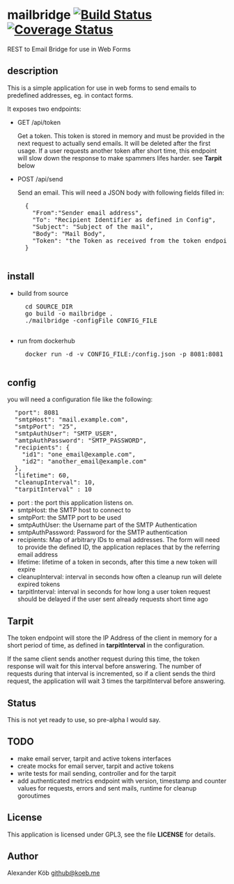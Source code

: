 # mailbridge [![Build Status](https://travis-ci.org/akoeb/mailbridge.svg?branch=master)](https://travis-ci.org/akoeb/mailbridge) [![Coverage Status](https://coveralls.io/repos/github/akoeb/mailbridge/badge.svg?branch=master)](https://coveralls.io/github/akoeb/mailbridge?branch=master)

REST to Email Bridge for use in Web Forms

## description ##

This is a simple application for use in web forms to send emails to predefined addresses, eg. in contact forms.

It exposes two endpoints:

* GET /api/token

    Get a token. This token is stored in memory and must be provided in the next request to actually send emails. It will be deleted after the first usage.
    If a user requests another token after short time, this endpoint will slow down the response to make spammers lifes harder. see **Tarpit** below
    
* POST /api/send

    Send an email.
    This will need a JSON body with following fields filled in:
    
    <pre>
    {
      "From":"Sender email address", 
      "To": "Recipient Identifier as defined in Config", 
      "Subject": "Subject of the mail", 
      "Body": "Mail Body", 
      "Token": "the Token as received from the token endpoint"
    }
    </pre>

## install ##

* build from source

    <pre>
    cd SOURCE_DIR
    go build -o mailbridge .
    ./mailbridge -configFile CONFIG_FILE
    </pre>

* run from dockerhub

    <pre>
    docker run -d -v CONFIG_FILE:/config.json -p 8081:8081 akoeb/mailbridge
    </pre> 



## config ##

you will need a configuration file like the following:

<pre>
  "port": 8081
  "smtpHost": "mail.example.com",
  "smtpPort": "25",
  "smtpAuthUser": "SMTP_USER",
  "amtpAuthPassword": "SMTP_PASSWORD",
  "recipients": {
    "id1": "one_email@example.com",
    "id2": "another_email@example.com"
  },
  "lifetime": 60,
  "cleanupInterval": 10,
  "tarpitInterval" : 10</pre>

* port : the port this application listens on.
* smtpHost: the SMTP host to connect to
* smtpPort: the SMTP port to be used
* smtpAuthUser: the Username part of the SMTP Authentication
* smtpAuthPassword: Password for the SMTP authentication
* recipients: Map of arbitrary IDs to email addresses. The form will need to provide the defined ID, the application replaces that by the referring email address
* lifetime: lifetime of a token in seconds, after this time a new token will expire
* cleanupInterval: interval in seconds how often a cleanup run will delete expired tokens
* tarpitInterval: interval in seconds for how long a user token request should be delayed if the user sent already requests short time ago 

## Tarpit ##

The token endpoint will store the IP Address of the client in memory for a short period of time, as defined in **tarpitInterval** in the configuration.

If the same client sends another request during this time, the token response will wait for this interval before answering.
The number of requests during that interval is incremented, so if a client sends the third request, the application will wait 3 times the tarpitInterval before answering.

## Status ##

This is not yet ready to use, so pre-alpha I would say.

## TODO ##

* make email server, tarpit and active tokens interfaces
* create mocks for email server, tarpit and active tokens
* write tests for mail sending, controller and for the tarpit
* add authenticated metrics endpoint with version, timestamp and counter values for requests, errors and sent mails, runtime for cleanup goroutimes

## License ##

This application is licensed under GPL3, see the file **LICENSE** for details.

## Author ##

Alexander Köb <github@koeb.me>
